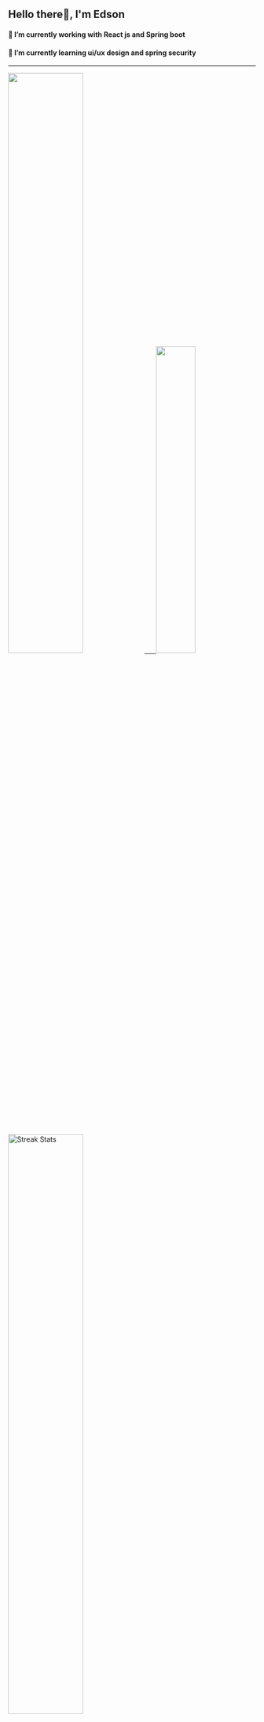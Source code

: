 
## Hello there👋, I'm Edson 

#### 🔭 I’m currently working with React js and Spring boot 
#### 🌱 I’m currently learning ui/ux design and spring security
---
    
  

 <p align="left">
  <a href="https://github.com/EdsonNhancale">
  <img width=55% src="https://github-readme-stats.vercel.app/api?username=EdsonNhancale&show_icons=true&theme=dracula&include_all_commits=true&count_private=true"/>&nbsp;&nbsp;&nbsp;&nbsp;&nbsp;
  <img  width=40% src="https://github-readme-stats.vercel.app/api/top-langs/?username=EdsonNhancale&layout=compact&langs_count=7&theme=dracula"/>
</p>

  <p align="left">
    <a href="https://github.com/EdsonNhancale"><img width=55% alt="Streak Stats" src="https://github-readme-streak-stats.herokuapp.com/?user=EdsonNhancale&theme=dracula"/></a>
   </p>

 
 <!--START_SECTION:waka-->

```txt
From: 16 November 2022 - To: 26 August 2024

Total Time: 1,083 hrs 20 mins

TypeScript        461 hrs 13 mins ██████████▓░░░░░░░░░░░░░░   42.57 %
JavaScript        456 hrs 12 mins ██████████▓░░░░░░░░░░░░░░   42.11 %
JSON              60 hrs 18 mins  █▒░░░░░░░░░░░░░░░░░░░░░░░   05.57 %
Other             17 hrs 4 mins   ▒░░░░░░░░░░░░░░░░░░░░░░░░   01.58 %
Dart              14 hrs 23 mins  ▒░░░░░░░░░░░░░░░░░░░░░░░░   01.33 %
```

<!--END_SECTION:waka-->

<div> 
  <a href="www.linkedin.com/in/edson-nhancale-7849781a6" target="_blank"><img src="https://img.shields.io/badge/-LinkedIn-%230077B5?style=for-the-badge&logo=linkedin&logoColor=white" target="_blank"></a> 

</div>

